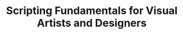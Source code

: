 ---
title: Scripting Fundamentals for Visual Artists and Designers
number: ART 200
academic-home: Arts & Arch
course-type: [supporting]
description:  
bulletin-link: https://bulletins.psu.edu/search/?search=%22art+200%22
pathway-list: [Video Production, Digital Design, Interactive Media Developer]
---
